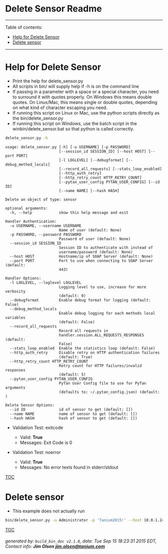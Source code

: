Delete Sensor Readme
===========================

---------------------------
<a name='toc'>Table of contents:</a>

  * [Help for Delete Sensor](#user-content-help-for-delete-sensor)
  * [Delete sensor](#user-content-delete-sensor)

---------------------------

# Help for Delete Sensor

  * Print the help for delete_sensor.py
  * All scripts in bin/ will supply help if -h is on the command line
  * If passing in a parameter with a space or a special character, you need to surround it with quotes properly. On Windows this means double quotes. On Linux/Mac, this means single or double quotes, depending on what kind of character escaping you need.
  * If running this script on Linux or Mac, use the python scripts directly as the bin/delete_sensor.py
  * If running this script on Windows, use the batch script in the winbin/delete_sensor.bat so that python is called correctly.

```bash
delete_sensor.py -h
```

```
usage: delete_sensor.py [-h] [-u USERNAME] [-p PASSWORD]
                        [--session_id SESSION_ID] [--host HOST] [--port PORT]
                        [-l LOGLEVEL] [--debugformat] [--debug_method_locals]
                        [--record_all_requests] [--stats_loop_enabled]
                        [--http_auth_retry]
                        [--http_retry_count HTTP_RETRY_COUNT]
                        [--pytan_user_config PYTAN_USER_CONFIG] [--id ID]
                        [--name NAME] [--hash HASH]

Delete an object of type: sensor

optional arguments:
  -h, --help            show this help message and exit

Handler Authentication:
  -u USERNAME, --username USERNAME
                        Name of user (default: None)
  -p PASSWORD, --password PASSWORD
                        Password of user (default: None)
  --session_id SESSION_ID
                        Session ID to authenticate with instead of
                        username/password (default: None)
  --host HOST           Hostname/ip of SOAP Server (default: None)
  --port PORT           Port to use when connecting to SOAP Server (default:
                        443)

Handler Options:
  -l LOGLEVEL, --loglevel LOGLEVEL
                        Logging level to use, increase for more verbosity
                        (default: 0)
  --debugformat         Enable debug format for logging (default: False)
  --debug_method_locals
                        Enable debug logging for each methods local variables
                        (default: False)
  --record_all_requests
                        Record all requests in
                        handler.session.ALL_REQUESTS_RESPONSES (default:
                        False)
  --stats_loop_enabled  Enable the statistics loop (default: False)
  --http_auth_retry     Disable retry on HTTP authentication failures
                        (default: True)
  --http_retry_count HTTP_RETRY_COUNT
                        Retry count for HTTP failures/invalid responses
                        (default: 5)
  --pytan_user_config PYTAN_USER_CONFIG
                        PyTan User Config file to use for PyTan arguments
                        (defaults to: ~/.pytan_config.json) (default: )

Delete Sensor Options:
  --id ID               id of sensor to get (default: [])
  --name NAME           name of sensor to get (default: [])
  --hash HASH           hash of sensor to get (default: [])
```

  * Validation Test: exitcode
    * Valid: **True**
    * Messages: Exit Code is 0

  * Validation Test: noerror
    * Valid: **True**
    * Messages: No error texts found in stderr/stdout



[TOC](#user-content-toc)


# Delete sensor

  * This example does not actually run

```bash
bin/delete_sensor.py -u Administrator -p 'Tanium2015!' --host 10.0.1.240 --port 443 --loglevel 1 --id 123456
```



[TOC](#user-content-toc)


###### generated by: `build_bin_doc v2.1.0`, date: Tue Sep 15 18:23:31 2015 EDT, Contact info: **Jim Olsen <jim.olsen@tanium.com>**